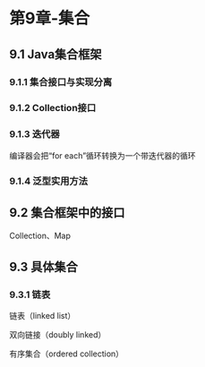 # 第9章-集合



## 9.1 Java集合框架



### 9.1.1 集合接口与实现分离



### 9.1.2 Collection接口



### 9.1.3 迭代器



编译器会把“for each”循环转换为一个带迭代器的循环



### 9.1.4 泛型实用方法





## 9.2 集合框架中的接口



Collection、Map



## 9.3 具体集合



### 9.3.1 链表

链表（linked list）

双向链接（doubly linked）

有序集合（ordered collection）

